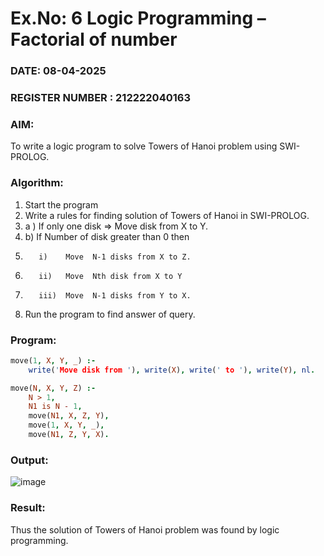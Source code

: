 # Ex.No: 6   Logic Programming – Factorial of number   
### DATE: 08-04-2025                                                                           
### REGISTER NUMBER : 212222040163
### AIM: 
To  write  a logic program  to solve Towers of Hanoi problem  using SWI-PROLOG. 
### Algorithm:
1. Start the program
2.  Write a rules for finding solution of Towers of Hanoi in SWI-PROLOG.
3.  a )	If only one disk  => Move disk from X to Y.
4.  b)	If Number of disk greater than 0 then
5.        i)	Move  N-1 disks from X to Z.
6.        ii)	Move  Nth disk from X to Y
7.        iii)	Move  N-1 disks from Y to X.
8. Run the program  to find answer of  query.

### Program:
```prolog
move(1, X, Y, _) :-
    write('Move disk from '), write(X), write(' to '), write(Y), nl.

move(N, X, Y, Z) :-
    N > 1,
    N1 is N - 1,
    move(N1, X, Z, Y),
    move(1, X, Y, _),
    move(N1, Z, Y, X).
```

### Output:
![image](https://github.com/user-attachments/assets/604c89d9-9c8c-4403-9ad1-c2bd0d1bb128)

### Result:
Thus the solution of Towers of Hanoi problem was found by logic programming.
